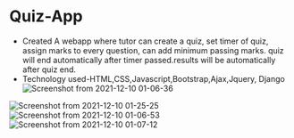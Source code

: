 # Quiz-App
- Created A webapp where tutor can create a quiz, set timer of
quiz, assign marks to every question, can add minimum passing
marks. quiz will end automatically after timer passed.results will
be automatically after quiz end.
- Technology used-HTML,CSS,Javascript,Bootstrap,Ajax,Jquery,
Django
![Screenshot from 2021-12-10 01-06-36](https://user-images.githubusercontent.com/56331816/145466542-6b11d420-b0b3-4fa1-b677-0b6b18fc04d2.png)




![Screenshot from 2021-12-10 01-25-25](https://user-images.githubusercontent.com/56331816/145466527-267aec24-c512-4656-b1ee-e678b68a1c4a.png)
![Screenshot from 2021-12-10 01-06-53](https://user-images.githubusercontent.com/56331816/145466582-67111339-e4ba-4232-9843-952837bdb8de.png)
![Screenshot from 2021-12-10 01-07-12](https://user-images.githubusercontent.com/56331816/145466597-ad0b6079-6abb-4413-89e7-b183ea6d0862.png)

